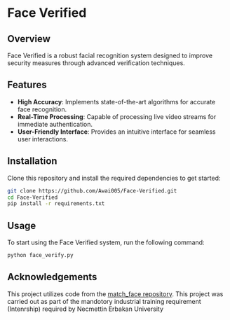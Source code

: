 # Face Verified

## Overview
Face Verified is a robust facial recognition system designed to improve security measures through advanced verification techniques.

## Features
- **High Accuracy**: Implements state-of-the-art algorithms for accurate face recognition.
- **Real-Time Processing**: Capable of processing live video streams for immediate authentication.
- **User-Friendly Interface**: Provides an intuitive interface for seamless user interactions.

## Installation
Clone this repository and install the required dependencies to get started:
```bash
git clone https://github.com/Awai005/Face-Verified.git
cd Face-Verified
pip install -r requirements.txt
```

## Usage
To start using the Face Verified system, run the following command:

```bash
python face_verify.py
```

## Acknowledgements
This project utilizes code from the [match_face repository](https://github.com/pike-msonda/match_face).
This project was carried out as part of the mandotory industrial training requirement (Intenrship) required by Necmettin Erbakan University
